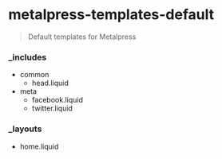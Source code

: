 # metalpress-templates-default

> Default templates for Metalpress

### _includes

  - common
    - head.liquid
  - meta
    - facebook.liquid
    - twitter.liquid

### _layouts

  - home.liquid